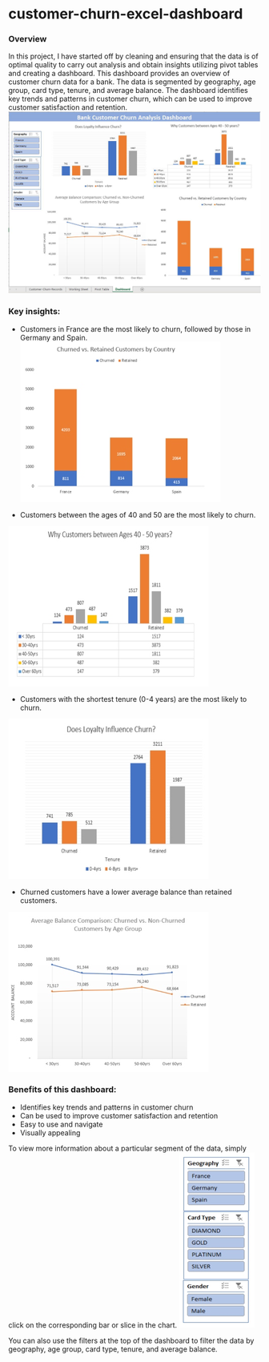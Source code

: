 # customer-churn-excel-dashboard


### Overview
In this project, I have started off by cleaning and ensuring that the data is of optimal quality to carry out analysis and obtain insights utilizing pivot tables and creating a dashboard.
This dashboard provides an overview of customer churn data for a bank. The data is segmented by geography, age group, card type, tenure, and average balance. 
The dashboard identifies key trends and patterns in customer churn, which can be used to improve customer satisfaction and retention.
  ![excel dashboards](excel_dashboard.jpg)

### Key insights:
- Customers in France are the most likely to churn, followed by those in Germany and Spain.
![Chart 1](img1.jpg)
  
- Customers between the ages of 40 and 50 are the most likely to churn.

![Chart 2](img4.jpg)
  
- Customers with the shortest tenure (0-4 years) are the most likely to churn.

![Chart 4](img3.jpg)
  
- Churned customers have a lower average balance than retained customers.

![Chart 5](img2.jpg)
  
### Benefits of this dashboard:
- Identifies key trends and patterns in customer churn
- Can be used to improve customer satisfaction and retention
- Easy to use and navigate
- Visually appealing

To view more information about a particular segment of the data, simply click on the corresponding bar or slice in the chart. 
![dashboard filters](filters.jpg)

You can also use the filters at the top of the dashboard to filter the data by geography, age group, card type, tenure, and average balance.

